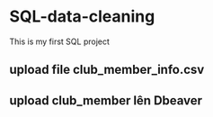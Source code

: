 # SQL-data-cleaning
This is my first SQL project 
## upload file club_member_info.csv
## upload club_member lên Dbeaver
